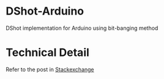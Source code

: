 # DShot-Arduino
DShot implementation for Arduino using bit-banging method

# Technical Detail
Refer to the post in [Stackexchange](https://arduino.stackexchange.com/questions/43851/dshot-implementation-on-arduino-esc-protocol)

